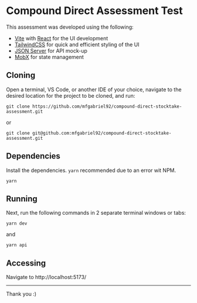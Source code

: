 # Compound Direct Assessment Test

This assessment was developed using the following:

- [Vite](https://vite.dev/) with [React](https://react.dev/) for the UI development
- [TailwindCSS](https://tailwindui.com/) for quick and efficient styling of the UI
- [JSON Server](https://www.npmjs.com/package/json-server) for API mock-up
- [MobX](https://mobx.js.org/README.html) for state management

## Cloning

Open a terminal, VS Code, or another IDE of your choice, navigate to the desired location for the project to be cloned, and run:

```
git clone https://github.com/mfgabriel92/compound-direct-stocktake-assessment.git
```

or

```
git clone git@github.com:mfgabriel92/compound-direct-stocktake-assessment.git
```

## Dependencies

Install the dependencies. `yarn` recommended due to an error wit NPM.

```
yarn
```

## Running

Next, run the following commands in 2 separate terminal windows or tabs:

```
yarn dev
```

and

```
yarn api
```

## Accessing

Navigate to http://localhost:5173/

---

Thank you :)

